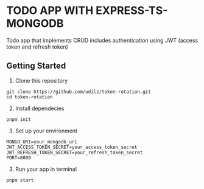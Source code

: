 # TODO APP WITH EXPRESS-TS-MONGODB

Todo app that implements CRUD includes authentication using JWT (access token and refresh token)

## Getting Started
1. Clone this repository
```
git clone https://github.com/udilz/token-rotation.git
cd token-rotation
```
2. Install dependecies
```
pnpm init
```
3. Set up your environment
```
MONGO_URI=your_mongodb_uri
JWT_ACCESS_TOKEN_SECRET=your_access_token_secret
JWT_REFRESH_TOKEN_SECRET=your_refresh_token_secret
PORT=8000
```
3. Run your app in terminal
```
pnpm start
```


